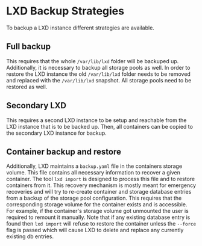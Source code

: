 # LXD Backup Strategies

To backup a LXD instance different strategies are available.

## Full backup
This requires that the whole `/var/lib/lxd` folder will be backuped up.
Additionally, it is necessary to backup all storage pools as well.
In order to restore the LXD instance the old `/var/lib/lxd` folder needs to be
removed and replaced with the `/var/lib/lxd` snapshot. All storage pools
need to be restored as well.

## Secondary LXD
This requires a second LXD instance to be setup and reachable from the LXD
instance that is to be backed up. Then, all containers can be copied to the
secondary LXD instance for backup.

## Container backup and restore
Additionally, LXD maintains a `backup.yaml` file in the containers storage
volume. This file contains all necessary information to recover a given
container. The tool `lxd import` is designed to process this file and to
restore containers from it.
This recovery mechanism is mostly meant for emergency recoveries and will try
to re-create container and storage database entries from a backup of the
storage pool configuration. This requires that the corresponding storage volume
for the container exists and is accessible. For example, if the container's
storage volume got unmounted the user is required to remount it manually.
Note that if any existing database entry is found then `lxd import` will refuse
to restore the container unless the `--force` flag is passed which will cause
LXD to delete and replace any currently existing db entries.
